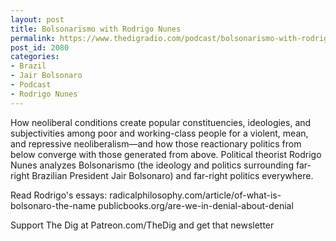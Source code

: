```yaml
---
layout: post
title: Bolsonarismo with Rodrigo Nunes
permalink: https://www.thedigradio.com/podcast/bolsonarismo-with-rodrigo-nunes/index.html
post_id: 2080
categories: 
- Brazil
- Jair Bolsonaro
- Podcast
- Rodrigo Nunes
---
```


How neoliberal conditions create popular constituencies, ideologies, and subjectivities among poor and working-class people for a violent, mean, and repressive neoliberalism—and how those reactionary politics from below converge with those generated from above. Political theorist Rodrigo Nunes analyzes Bolsonarismo (the ideology and politics surrounding far-right Brazilian President Jair Bolsonaro) and far-right politics everywhere. 

Read Rodrigo's essays:
radicalphilosophy.com/article/of-what-is-bolsonaro-the-name
publicbooks.org/are-we-in-denial-about-denial

Support The Dig at Patreon.com/TheDig and get that newsletter